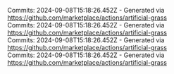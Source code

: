 Commits: 2024-09-08T15:18:26.452Z - Generated via https://github.com/marketplace/actions/artificial-grass
<br>
Commits: 2024-09-08T15:18:26.452Z - Generated via https://github.com/marketplace/actions/artificial-grass
<br>
Commits: 2024-09-08T15:18:26.452Z - Generated via https://github.com/marketplace/actions/artificial-grass
<br>
Commits: 2024-09-08T15:18:26.452Z - Generated via https://github.com/marketplace/actions/artificial-grass
<br>
